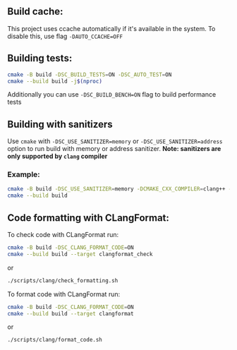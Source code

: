 ## Build cache:
This project uses ccache automatically if it's available in the system. To disable this, use flag `-DAUTO_CCACHE=OFF`

## Building tests:
```sh
cmake -B build -DSC_BUILD_TESTS=ON -DSC_AUTO_TEST=ON
cmake --build build -j$(nproc)
```

Additionally you can use `-DSC_BUILD_BENCH=ON` flag to build performance tests


## Building with sanitizers
Use `cmake` with `-DSC_USE_SANITIZER=memory` or `-DSC_USE_SANITIZER=address` option to run build with memory or address sanitizer. 
**Note: sanitizers are only supported by `clang` compiler** 
### Example:
```sh
cmake -B build -DSC_USE_SANITIZER=memory -DCMAKE_CXX_COMPILER=clang++ -DCMAKE_C_COMPILER=clang
cmake --build build
```
## Code formatting with CLangFormat:

To check code with CLangFormat run:
```sh
cmake -B build -DSC_CLANG_FORMAT_CODE=ON
cmake --build build --target clangformat_check
```

or
```sh
./scripts/clang/check_formatting.sh
```

To format code with CLangFormat run:
```sh
cmake -B build -DSC_CLANG_FORMAT_CODE=ON
cmake --build build --target clangformat
```

or
```sh
./scripts/clang/format_code.sh
```
